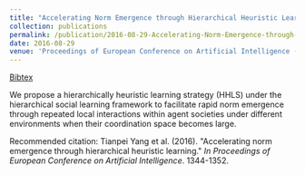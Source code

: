 ```yaml
---
title: "Accelerating Norm Emergence through Hierarchical Heuristic Learning"
collection: publications
permalink: /publication/2016-08-29-Accelerating-Norm-Emergence-through-Hierarchical-Heuristic-Learning
date: 2016-08-29
venue: 'Proceedings of European Conference on Artificial Intelligence (ECAI 2016)'
---
```

[Bibtex](http://tianpeiyang.github.io/files/ecai_hhls.bib)


We propose a hierarchically heuristic learning strategy (HHLS) under the hierarchical social learning framework to facilitate rapid norm emergence through repeated local interactions within agent societies under different environments when their coordination space becomes large.


Recommended citation: Tianpei Yang et al. (2016). "Accelerating norm emergence through hierarchical heuristic learning." <i>In Proceedings of European Conference on Artificial Intelligence</i>. 1344-1352. 